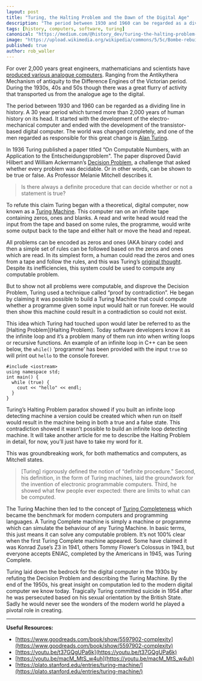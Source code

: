 ```yaml
---
layout: post
title: "Turing, the Halting Problem and the Dawn of the Digital Age"
description: "The period between 1930 and 1960 can be regarded as a dividing line in history. A 30 year period which turned more than 2,000 years of human history on its head."
tags: [history, computers, software, turing]
canonical: "https://medium.com/@history_dev/turing-the-halting-problem-and-the-dawn-of-the-digital-age-3d8bb493addc"
image: "https://upload.wikimedia.org/wikipedia/commons/5/5c/Bombe-rebuild.jpg"
published: true
author: rob_waller
---
```

For over 2,000 years great engineers, mathematicians and scientists have [produced various analogue computers](https://medium.com/@history_dev/the-origins-of-computers-the-abacus-and-the-astrolabe-9272affc5212). Ranging from the Antikythera Mechanism of antiquity to the Difference Engines of the Victorian period. During the 1930s, 40s and 50s though there was a great flurry of activity that transported us from the analogue age to the digital.

The period between 1930 and 1960 can be regarded as a dividing line in history. A 30 year period which turned more than 2,000 years of human history on its head. It started with the development of the electro-mechanical computer and ended with the development of the transistor-based digital computer. The world was changed completely, and one of the men regarded as responsible for this great change is [Alan Turing](https://en.wikipedia.org/wiki/Alan_Turing).

In 1936 Turing published a paper titled “On Computable Numbers, with an Application to the Entscheidungsproblem". The paper disproved David Hilbert and William Ackermann’s [Decision Problem](https://en.m.wikipedia.org/wiki/Entscheidungsproblem), a challenge that asked whether every problem was decidable. Or in other words, can be shown to be true or false. As Professor Melanie Mitchell describes it.

> Is there always a definite procedure that can decide whether or not a statement is true?

To refute this claim Turing began with a theoretical, digital computer, now known as a [Turing Machine](https://en.m.wikipedia.org/wiki/Turing_machine). This computer ran on an infinite tape containing zeros, ones and blanks. A read and write head would read the input from the tape and based on some rules, the programme, would write some output back to the tape and either halt or move the head and repeat.

All problems can be encoded as zeros and ones (AKA binary code) and then a simple set of rules can be followed based on the zeros and ones which are read. In its simplest form, a human could read the zeros and ones from a tape and follow the rules, and this was Turing’s [original thought](https://plato.stanford.edu/entries/turing-machine/#HumaMachComp). Despite its inefficiencies, this system could be used to compute any computable problem.

But to show not all problems were computable, and disprove the Decision Problem, Turing used a technique called “proof by contradiction”. He began by claiming it was possible to build a Turing Machine that could compute whether a programme given some input would halt or run forever. He would then show this machine could result in a contradiction so could not exist.

This idea which Turing had touched upon would later be referred to as the [Halting Problem](Halting Problem). Today software developers know it as the infinite loop and it’s a problem many of them run into when writing loops or recursive functions. An example of an infinite loop in C++ can be seen below, the `while()` ‘programme’ has been provided with the input `true` so will print out `hello` to the console forever.

```
#include <iostream>
using namespace std;
int main() {
  while (true) {
    cout << "hello" << endl;
  }
}
```

Turing’s Halting Problem paradox showed if you built an infinite loop detecting machine a version could be created which when run on itself would result in the machine being in both a true and a false state. This contradiction showed it wasn’t possible to build an infinite loop detecting machine. It will take another article for me to describe the Halting Problem in detail, for now, you’ll just have to take my word for it.

This was groundbreaking work, for both mathematics and computers, as Mitchell states.

> [Turing] rigorously defined the notion of “definite procedure.” Second, his definition, in the form of Turing machines, laid the groundwork for the invention of electronic programmable computers. Third, he showed what few people ever expected: there are limits to what can be computed.

The Turing Machine then led to the concept of [Turing Completeness](https://en.m.wikipedia.org/wiki/Turing_completeness) which became the benchmark for modern computers and programming languages. A Turing Complete machine is simply a machine or programme which can simulate the behaviour of any Turing Machine. In basic terms, this just means it can solve any computable problem. It’s not 100% clear when the first Turing Complete machine appeared. Some have claimed it was Konrad Zuse’s Z3 in 1941, others Tommy Flower’s Colossus in 1943, but everyone accepts ENIAC, completed by the Americans in 1945, was Turing Complete.

Turing laid down the bedrock for the digital computer in the 1930s by refuting the Decision Problem and describing the Turing Machine. By the end of the 1950s, his great insight on computation led to the modern digital computer we know today. Tragically Turing committed suicide in 1954 after he was persecuted based on his sexual orientation by the British State. Sadly he would never see the wonders of the modern world he played a pivotal role in creating.

---

**Useful Resources:**

- [https://www.goodreads.com/book/show/5597902-complexity](https://www.goodreads.com/book/show/5597902-complexity)
- [https://youtu.be/t37GQgUPa6k](https://youtu.be/t37GQgUPa6k)
- [https://youtu.be/macM_MtS_w4uh](https://youtu.be/macM_MtS_w4uh)
- [https://plato.stanford.edu/entries/turing-machine/](https://plato.stanford.edu/entries/turing-machine/)